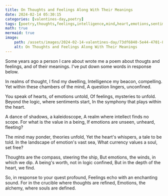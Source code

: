 ```yaml
---
title: On Thoughts and Feelings Along With Their Meanings
date: 2024-02-14 05:30:15
categories: [valentines-day,poetry]
tags: [poetry,thoughts,feelings,intelligence,mind,heart,emotions,sentiments,intellect,values,theory,love,soul,freedom,metaphor,valentines-day]
math: true
mermaid: true
image:
    path: /assets/images/2024-02-14-valentines-day/73df6840-5e44-4701-8636-cfc4680d1bd7.jpg
    alt: On Thoughts and Feelings Along With Their Meanings
---
```


Some years ago a person I care about wrote me a poem about thougts and feelings, and of their meanings. I've put down some words in response below.

In realms of thought, I find my dwelling,
Intelligence my beacon, compelling.
Yet within these chambers of the mind,
A question lingers, unconfined.

You speak of hearts, of emotions untold,
Of feelings, mysteries to unfold.
Beyond the logic, where sentiments start,
In the symphony that plays within the heart.

A dance of shadows, a kaleidoscope,
A realm where intellect finds no scope.
For what is the value in a being,
If emotions are unseen, unheard, fleeting?

The mind may ponder, theories unfold,
Yet the heart's whispers, a tale to be told.
In the landscape of emotion's vast sea,
What currency values a soul, set free?

Thoughts are the compass, steering the ship,
But emotions, the winds, in which we dip.
A being's worth, not in logic confined,
But in the depth of the heart, we find.

So, in response to your quest profound,
Feelings echo with an enchanting sound.
For in the crucible where thoughts are refined,
Emotions, the alchemy, where souls are defined.
